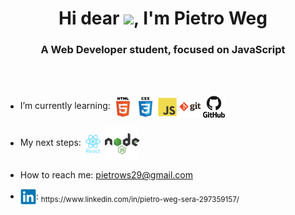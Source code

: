 <h1 align="center">Hi dear <img src="https://raw.githubusercontent.com/kaueMarques/kaueMarques/master/hi.gif" width="30px">, I'm Pietro Weg</h1>
<h3 align="center">A Web Developer student, focused on JavaScript</h3>
<br>
<br>

- I’m currently learning: <span>
  <img src="https://github.com/devicons/devicon/blob/master/icons/html5/html5-original-wordmark.svg" alt="html-logo" width="32" align="center" height="32"/>
  <img src="https://github.com/devicons/devicon/blob/master/icons/css3/css3-original-wordmark.svg" alt="css-logo" width="32" align="center" height="32"/>
  <img src="https://github.com/devicons/devicon/blob/master/icons/javascript/javascript-original.svg" alt="js-logo" width="30" align="center" height="30"/>
  <img src="https://github.com/devicons/devicon/blob/master/icons/git/git-original-wordmark.svg" alt="git-logo" width="35" align="center" height="35"/>
  <img src="https://github.com/devicons/devicon/blob/master/icons/github/github-original-wordmark.svg" alt="github-logo" width="35" align="center" height="35"/>  
</span>

- My next steps:<span>
  <img src="https://github.com/devicons/devicon/blob/master/icons/react/react-original-wordmark.svg" alt="react-log" width="30" height="30" align="center"/>
  <img src="https://github.com/devicons/devicon/blob/master/icons/nodejs/nodejs-original-wordmark.svg" alt="node" width="55" height="55" align="center"/>

- How to reach me: pietrows29@gmail.com
- <span>
   <img src="https://github.com/devicons/devicon/blob/master/icons/linkedin/linkedin-plain.svg" width="25" align="center" height="25"/>:
  <sub>https://www.linkedin.com/in/pietro-weg-sera-297359157/</sub>
  </span>
  
